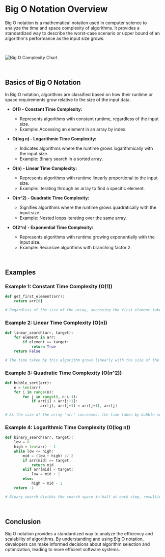# Big O Notation Overview

Big O notation is a mathematical notation used in computer science to analyze the time and space complexity of algorithms. It provides a standardized way to describe the worst-case scenario or upper bound of an algorithm's performance as the input size grows.

<br>

![Big O Complexity Chart](https://www.sahinarslan.tech/static/0dbb30c32bffd38b316c357c1d645d71/92f8c/bigochart-min.webp)

<br>

## Basics of Big O Notation

In Big O notation, algorithms are classified based on how their runtime or space requirements grow relative to the size of the input data.

- **O(1) - Constant Time Complexity:**
  - Represents algorithms with constant runtime, regardless of the input size.
  - Example: Accessing an element in an array by index.

- **O(log n) - Logarithmic Time Complexity:**
  - Indicates algorithms where the runtime grows logarithmically with the input size.
  - Example: Binary search in a sorted array.

- **O(n) - Linear Time Complexity:**
  - Represents algorithms with runtime linearly proportional to the input size.
  - Example: Iterating through an array to find a specific element.

- **O(n^2) - Quadratic Time Complexity:**
  - Signifies algorithms where the runtime grows quadratically with the input size.
  - Example: Nested loops iterating over the same array.

- **O(2^n) - Exponential Time Complexity:**
  - Represents algorithms with runtime growing exponentially with the input size.
  - Example: Recursive algorithms with branching factor 2.

<br>

## Examples

### Example 1: Constant Time Complexity (O(1))

```python
def get_first_element(arr):
    return arr[0]

# Regardless of the size of the array, accessing the first element takes constant time.
```

### Example 2: Linear Time Complexity (O(n))

```python
def linear_search(arr, target):
    for element in arr:
        if element == target:
            return True
    return False

# The time taken by this algorithm grows linearly with the size of the array 'arr'.
```

### Example 3: Quadratic Time Complexity (O(n^2))

```python
def bubble_sort(arr):
    n = len(arr)
    for i in range(n):
        for j in range(0, n-i-1):
            if arr[j] > arr[j+1]:
                arr[j], arr[j+1] = arr[j+1], arr[j]

# As the size of the array 'arr' increases, the time taken by bubble sort grows quadratically.
```

### Example 4: Logarithmic Time Complexity (O(log n))

```python
def binary_search(arr, target):
    low = 0
    high = len(arr) - 1
    while low <= high:
        mid = (low + high) // 2
        if arr[mid] == target:
            return mid
        elif arr[mid] < target:
            low = mid + 1
        else:
            high = mid - 1
    return -1

# Binary search divides the search space in half at each step, resulting in logarithmic time complexity.
```

<br>

## Conclusion

Big O notation provides a standardized way to analyze the efficiency and scalability of algorithms. By understanding and using Big O notation, developers can make informed decisions about algorithm selection and optimization, leading to more efficient software systems.